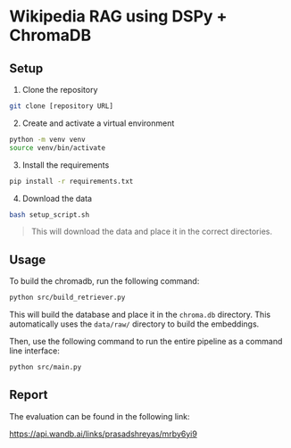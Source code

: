 # Wikipedia RAG using DSPy + ChromaDB

## Setup

1. Clone the repository

```bash
git clone [repository URL]
```

2. Create and activate a virtual environment

```bash
python -m venv venv
source venv/bin/activate 
```

3. Install the requirements

```bash
pip install -r requirements.txt
```

4. Download the data

```bash
bash setup_script.sh
```

> This will download the data and place it in the correct directories.


## Usage

To build the chromadb, run the following command:

```bash
python src/build_retriever.py
```

This will build the database and place it in the `chroma.db` directory. This automatically uses the `data/raw/` directory to build the embeddings.

Then, use the following command to run the entire pipeline as a command line interface:

```bash
python src/main.py
```


## Report

The evaluation can be found in the following link:

https://api.wandb.ai/links/prasadshreyas/mrby6yi9
